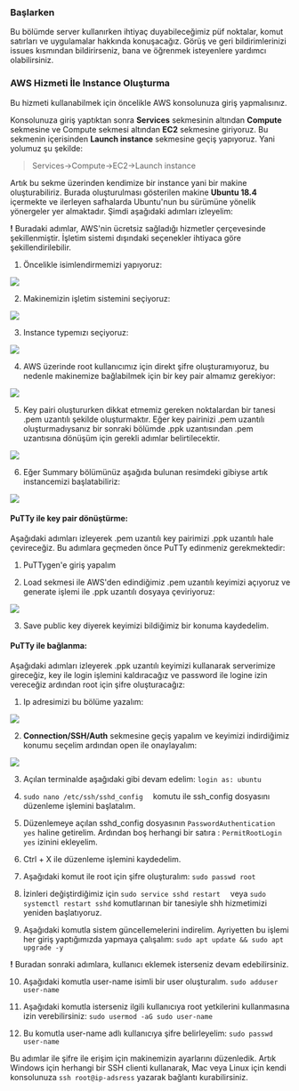 ### Başlarken
   Bu bölümde server kullanırken ihtiyaç duyabileceğimiz püf noktalar, komut satırları ve uygulamalar hakkında konuşacağız. Görüş ve geri bildirimlerinizi  issues kısmından bildirirseniz, bana ve öğrenmek isteyenlere yardımcı olabilirsiniz.

### AWS Hizmeti İle Instance Oluşturma
Bu hizmeti kullanabilmek için öncelikle AWS konsolunuza giriş yapmalısınız. 

Konsolunuza giriş yaptıktan sonra **Services** sekmesinin altından **Compute** sekmesine ve Compute sekmesi altından **EC2** sekmesine giriyoruz. Bu sekmenin içerisinden **Launch instance** sekmesine geçiş yapıyoruz. Yani yolumuz şu şekilde:
> Services->Compute->EC2->Launch instance

Artık bu sekme üzerinden kendimize bir instance yani bir makine oluşturabiliriz.  Burada oluşturulması gösterilen makine **Ubuntu 18.4** içermekte ve ilerleyen safhalarda Ubuntu'nun bu sürümüne yönelik yönergeler yer almaktadır. Şimdi aşağıdaki adımları izleyelim:

**!** Buradaki adımlar, AWS'nin ücretsiz sağladığı hizmetler çerçevesinde şekillenmiştir.  İşletim sistemi dışındaki seçenekler ihtiyaca göre şekillendirilebilir.

1. Öncelikle isimlendirmemizi yapıyoruz:

[![](https://github.com/Mona-Roza/Notes/blob/main/About%20Server%20%26%20About%20Linux/images/names_and_tags.png)](https://github.com/Mona-Roza/Notes/blob/main/About%20Server%20%26%20About%20Linux/images/names_and_tags.png)


2.  Makinemizin işletim sistemini seçiyoruz:

[![](https://github.com/Mona-Roza/Notes/blob/main/About%20Server%20%26%20About%20Linux/images/machine_image.png)](https://github.com/Mona-Roza/Notes/blob/main/About%20Server%20%26%20About%20Linux/images/machine_image.png)


3. Instance typemızı seçiyoruz:

[![](https://github.com/Mona-Roza/Notes/blob/main/About%20Server%20%26%20About%20Linux/images/instance_type.png)](https://github.com/Mona-Roza/Notes/blob/main/About%20Server%20%26%20About%20Linux/images/instance_type.png)


4. AWS üzerinde root kullanıcımız için direkt şifre oluşturamıyoruz, bu nedenle makinemize bağlabilmek için bir key pair almamız gerekiyor:


[![](https://github.com/Mona-Roza/Notes/blob/main/About%20Server%20%26%20About%20Linux/images/key_pair.png)](https://github.com/Mona-Roza/Notes/blob/main/About%20Server%20%26%20About%20Linux/images/key_pair.png)


5. Key pairi oluştururken dikkat etmemiz gereken noktalardan bir tanesi .pem uzantılı şekilde oluşturmaktır. Eğer key pairinizi .pem uzantılı oluşturmadıysanız bir sonraki bölümde .ppk uzantısından .pem uzantısına dönüşüm için gerekli adımlar belirtilecektir.

[![](https://github.com/Mona-Roza/Notes/blob/main/About%20Server%20%26%20About%20Linux/images/create_key_pair.png)](https://github.com/Mona-Roza/Notes/blob/main/About%20Server%20%26%20About%20Linux/images/create_key_pair.png)


6. Eğer Summary bölümünüz aşağıda bulunan resimdeki gibiyse artık instancemizi başlatabiliriz:

[![](https://github.com/Mona-Roza/Notes/blob/main/About%20Server%20%26%20About%20Linux/images/launch_instance.png)](https://github.com/Mona-Roza/Notes/blob/main/About%20Server%20%26%20About%20Linux/images/launch_instance.png)

#### PuTTy ile key pair dönüştürme:
Aşağıdaki adımları izleyerek .pem uzantılı key pairimizi .ppk uzantılı hale çevireceğiz. Bu adımlara geçmeden  önce PuTTy edinmeniz gerekmektedir:

1. PuTTygen'e giriş yapalım


2. Load sekmesi ile AWS'den edindiğimiz .pem uzantılı keyimizi açıyoruz ve generate işlemi ile .ppk uzantılı dosyaya çeviriyoruz:

[![](https://github.com/Mona-Roza/Notes/blob/main/About%20Server%20%26%20About%20Linux/images/convert_key.png)](https://github.com/Mona-Roza/Notes/blob/main/About%20Server%20%26%20About%20Linux/images/convert_key.png)


3. Save public key diyerek keyimizi bildiğimiz bir konuma kaydedelim.

#### PuTTy ile bağlanma:
Aşağıdaki adımları izleyerek .ppk uzantılı keyimizi kullanarak serverimize gireceğiz, key ile login işlemini kaldıracağız ve password ile logine izin vereceğiz ardından root için şifre oluşturacağız:


1.  Ip adresimizi bu bölüme yazalım:

[![](https://github.com/Mona-Roza/Notes/blob/main/About%20Server%20%26%20About%20Linux/images/ip_address.png)](https://github.com/Mona-Roza/Notes/blob/main/About%20Server%20%26%20About%20Linux/images/ip_address.png)


2.  **Connection/SSH/Auth** sekmesine geçiş yapalım ve keyimizi indirdiğimiz konumu seçelim ardından open ile onaylayalım:

[![](https://github.com/Mona-Roza/Notes/blob/main/About%20Server%20%26%20About%20Linux/images/select_key_file.png)](https://github.com/Mona-Roza/Notes/blob/main/About%20Server%20%26%20About%20Linux/images/select_key_file.png)


3.  Açılan terminalde aşağıdaki gibi devam edelim:
`login as: ubuntu`

4.  `sudo nano /etc/ssh/sshd_config  `
komutu ile ssh_config dosyasını düzenleme işlemini başlatalım.

5.  Düzenlemeye açılan sshd_config dosyasının 
`PasswordAuthentication yes`
haline getirelim. 
Ardından boş herhangi bir satıra :
`PermitRootLogin yes`
izinini ekleyelim.

6. Ctrl + X ile düzenleme işlemini kaydedelim.

7.  Aşağıdaki komut ile root için şifre oluşturalım:
`sudo passwd root`

8.  İzinleri değiştirdiğimiz için 
`sudo service sshd restart  `
veya 
`sudo systemctl restart sshd`
komutlarınan  bir tanesiyle shh hizmetimizi yeniden başlatıyoruz.

9. Aşağıdaki komutla sistem güncellemelerini indirelim. Ayriyetten bu işlemi her giriş yaptığımızda yapmaya çalışalım:
`sudo apt update && sudo apt upgrade -y`

**!** Buradan sonraki adımlara, kullanıcı eklemek isterseniz devam edebilirsiniz.

10. Aşağıdaki komutla user-name isimli bir user oluşturalım. 
`sudo adduser user-name`

11. Aşağıdaki komutla isterseniz ilgili kullanıcıya root yetkilerini kullanmasına izin verebilirsiniz:
`sudo usermod -aG sudo user-name`

12. Bu komutla user-name adlı kullanıcıya şifre belirleyelim:
`sudo passwd user-name`

Bu adımlar ile şifre ile erişim için makinemizin ayarlarını düzenledik. Artık Windows için herhangi bir SSH clienti kullanarak, Mac veya Linux için kendi konsolunuza  `ssh root@ip-adsress` yazarak bağlantı kurabilirsiniz. 
